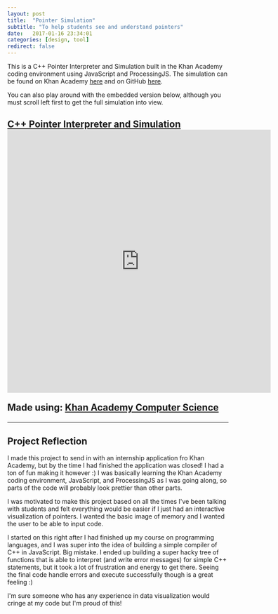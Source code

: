 ```yaml
---
layout: post
title:  "Pointer Simulation"
subtitle: "To help students see and understand pointers"
date:   2017-01-16 23:34:01
categories: [design, tool]
redirect: false
---
```


This is a C++ Pointer Interpreter and Simulation built in the Khan Academy coding environment using JavaScript and ProcessingJS. The simulation can be found on Khan Academy [here][khan-link] and on GitHub [here][github-link].

You can also play around with the embedded version below, although you must scroll left first to get the full simulation into view. 

<h2><a href="https://www.khanacademy.org/computer-programming/c-pointer-interpreter-and-simulation/6482445789102080">C++ Pointer Interpreter and Simulation</a>


<iframe src="https://www.khanacademy.org/computer-programming/c-pointer-interpreter-and-simulation/6482445789102080/embedded?id=1515184737603-0.24619404917145404&amp;origin=http%3A%2F%2Flocalhost%3A4000&amp;buttons=no&amp;embed=yes&amp;editor=no&amp;author=no" frameborder="0" scrolling="no" style="border: 0px; width: 600px; height: 600px;"></iframe>

<p>Made using: <a href="http://www.khanacademy.org/computer-programming">Khan Academy Computer Science</a></p></h2>

---

## Project Reflection

I made this project to send in with an internship application fro Khan Academy, but by the time I had finished the application was closed! I had a ton of fun making it however :) I was basically learning the Khan Academy coding environment, JavaScript, and ProcessingJS as I was going along, so parts of the code will probably look prettier than other parts.

I was motivated to make this project based on all the times I've been talking with students and felt everything would be easier if I just had an interactive visualization of pointers. I wanted the basic image of memory and I wanted the user to be able to input code. 

I started on this right after I had finished up my course on programming languages, and I was super into the idea of building a simple compiler of C++ in JavaScript. Big mistake. I ended up building a super hacky tree of functions that is able to interpret (and write error messages) for simple C++ statements, but it took a lot of frustration and energy to get there. Seeing the final code handle errors and execute successfully though is a great feeling :)

I'm sure someone who has any experience in data visualization would cringe at my code but I'm proud of this! 


[khan-link]: https://www.khanacademy.org/computer-programming/c-pointer-interpreter-and-simulation/6482445789102080
[github-link]:   https://github.com/sam-slate/Pointer-Simulation
[github-repo]:   https://github.com/sam-slate/TalmudPronounCounter
[fast-facts]: https://github.com/sam-slate/TalmudPronounCounter/raw/master/FastFacts.png?raw=true
[frequency]: https://github.com/sam-slate/TalmudPronounCounter/raw/master/graph.png?raw=true
